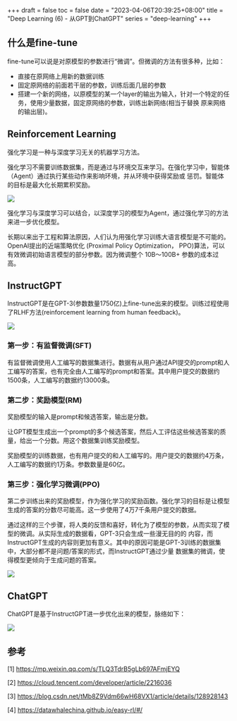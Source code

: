 +++
draft = false
toc = false
date = "2023-04-06T20:39:25+08:00"
title = "Deep Learning (6) - 从GPT到ChatGPT"
series = "deep-learning"
+++

## 什么是fine-tune

fine-tune可以说是对原模型的参数进行“微调”。但微调的方法有很多种，比如：

* 直接在原网络上用新的数据训练
* 固定原网络的前面若干层的参数，训练后面几层的参数
* 搭建一个新的网络，以原模型的某一个layer的输出为输入，针对一个特定的任务，使用少量数据，固定原网络的参数，训练出新网络(相当于替换
  原来网络的输出层)。

## Reinforcement Learning

强化学习是一种与深度学习无关的机器学习方法。

强化学习不需要训练数据集，而是通过与环境交互来学习。在强化学习中，智能体（Agent）通过执行某些动作来影响环境，并从环境中获得奖励或
惩罚。智能体的目标是最大化长期累积奖励。

![](/images/dl/reinforcement-learning-basic.png)

强化学习与深度学习可以结合，以深度学习的模型为Agent，通过强化学习的方法来进一步优化模型。

长期以来出于工程和算法原因，人们认为用强化学习训练大语言模型是不可能的。OpenAI提出的近端策略优化 (Proximal Policy Optimization，
PPO)算法，可以有效微调初始语言模型的部分参数。因为微调整个 10B～100B+ 参数的成本过高。

## InstructGPT

InstructGPT是在GPT-3(参数数量1750亿)上fine-tune出来的模型。训练过程使用了RLHF方法(reinforcement learning from human feedback)。

![](/images/dl/instruct-gpt.svg)

### 第一步：有监督微调(SFT)

有监督微调使用人工编写的数据集进行。数据有从用户通过API提交的prompt和人工编写的答案，也有完全由人工编写的prompt和答案。其中用户提交的数据约1500条，人工编写的数据约13000条。

### 第二步：奖励模型(RM)

奖励模型的输入是prompt和候选答案，输出是分数。

让GPT模型生成出一个prompt的多个候选答案，然后人工评估这些候选答案的质量，给出一个分数。用这个数据集训练奖励模型。

奖励模型的训练数据，也有用户提交的和人工编写的。用户提交的数据约4万条，人工编写的数据约1万条。参数数量是60亿。

### 第三步：强化学习微调(PPO)

第二步训练出来的奖励模型，作为强化学习的奖励函数。强化学习的目标是让模型生成的答案的分数尽可能高。这一步使用了4万7千条用户提交的数据。


通过这样的三个步骤，将人类的反馈和喜好，转化为了模型的参数，从而实现了模型的微调。从实际生成的数据看，GPT-3只会生成一些漫无目的的
内容，而InstructGPT生成的内容则更加有意义。其中的原因可能是GPT-3训练的数据集中，大部分都不是问题/答案的形式，而InstructGPT通过少量
数据集的微调，使得模型更倾向于生成问题的答案。

![](/images/dl/gpt-vs-instructgpt.png)

## ChatGPT

ChatGPT是基于InstructGPT进一步优化出来的模型，脉络如下：

![](/images/dl/gpt-tree.png)


## 参考

[1] https://mp.weixin.qq.com/s/TLQ3TdrB5gLb697AFmjEYQ

[2] https://cloud.tencent.com/developer/article/2216036

[3] https://blog.csdn.net/tMb8Z9Vdm66wH68VX1/article/details/128928143

[4] https://datawhalechina.github.io/easy-rl/#/
